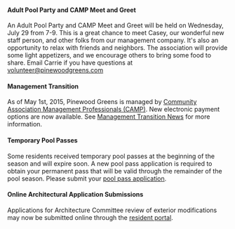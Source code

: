 #### Adult Pool Party and CAMP Meet and Greet

An Adult Pool Party and CAMP Meet and Greet will be held on Wednesday, July 29 from 7-9. This is a great chance to meet Casey, our wonderful new staff person, and other folks from our management company. It's also an opportunity to relax with friends and neighbors. The association will provide some light appetizers, and we encourage others to bring some food to share. Email Carrie if you have questions at volunteer@pinewoodgreens.com

#### Management Transition

As of May 1st, 2015, Pinewood Greens is managed by [Community Association Management Professionals (CAMP)](http://www.gocampmgmt.com/).  New electronic payment options are now available.  See [Management Transition News](transition.html) for more information.

#### Temporary Pool Passes

Some residents received temporary pool passes at the beginning of the season and will expire soon.  A new pool pass application is required to obtain your permanent pass that will be valid through the remainder of the pool season.  Please submit your [pool pass application](https://skydrive.live.com/redir?resid=529E6218CA92DA58%211548).

#### Online Architectural Application Submissions

Applications for Architecture Committee review of exterior modifications may now be submitted online through the [resident portal](http://www.ciranet.com/ResidentPortal).
